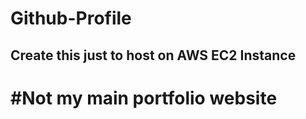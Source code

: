 # Github-Profile

## Create this just to host on AWS EC2 Instance<br>
# #Not my main portfolio website

